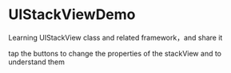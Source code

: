 # UIStackViewDemo
Learning UIStackView class and related framework，and share it

tap the buttons to change the properties of the stackView and to understand them
